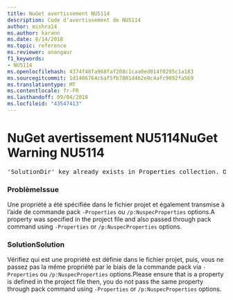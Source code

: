 ```yaml
---
title: NuGet avertissement NU5114
description: Code d’avertissement de NU5114
author: mishra14
ms.author: karann
ms.date: 8/14/2018
ms.topic: reference
ms.reviewer: anangaur
f1_keywords:
- NU5114
ms.openlocfilehash: 4374f48fa968faf208c1caa0ed014f0295c1a183
ms.sourcegitcommit: 1d1406764c6af5fb7801d462e0c4afc9092fa569
ms.translationtype: MT
ms.contentlocale: fr-FR
ms.lasthandoff: 09/04/2018
ms.locfileid: "43547413"
---
```

# <a name="nuget-warning-nu5114"></a><span data-ttu-id="f298d-103">NuGet avertissement NU5114</span><span class="sxs-lookup"><span data-stu-id="f298d-103">NuGet Warning NU5114</span></span>
<pre>'SolutionDir' key already exists in Properties collection. Overriding value.</pre>

### <a name="issue"></a><span data-ttu-id="f298d-104">Problème</span><span class="sxs-lookup"><span data-stu-id="f298d-104">Issue</span></span>

<span data-ttu-id="f298d-105">Une propriété a été spécifiée dans le fichier projet et également transmise à l’aide de commande pack `-Properties` ou `/p:NuspecProperties` options.</span><span class="sxs-lookup"><span data-stu-id="f298d-105">A property was specified in the project file and also passed through pack command using `-Properties` or `/p:NuspecProperties` options.</span></span> 


### <a name="solution"></a><span data-ttu-id="f298d-106">Solution</span><span class="sxs-lookup"><span data-stu-id="f298d-106">Solution</span></span>

<span data-ttu-id="f298d-107">Vérifiez qui est une propriété est définie dans le fichier projet, puis, vous ne passez pas la même propriété par le biais de la commande pack via `-Properties` ou `/p:NuspecProperties` options.</span><span class="sxs-lookup"><span data-stu-id="f298d-107">Please ensure that is a property is defined in the project file then, you do not pass the same property through pack command using `-Properties` or `/p:NuspecProperties` options.</span></span> 

